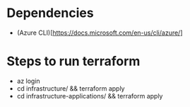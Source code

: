 # Dependencies 

- (Azure CLI)[https://docs.microsoft.com/en-us/cli/azure/]

# Steps to run terraform

- az login
- cd infrastructure/ && terraform apply
- cd infrastructure-applications/ && terraform apply